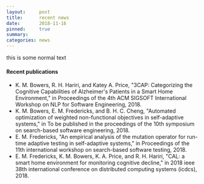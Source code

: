 ```yaml
---
layout:     post
title:      recent news
date:       2018-11-16
pinned:     true
summary:    
categories: news
---
```


this is some normal text

#### Recent publications
* K. M. Bowers, R. H. Hariri, and Katey A. Price, "3CAP: Categorizing the Cognitive Capabilities of Alzheimer's Patients in a Smart Home Environment," in Proceedings of the 4th ACM SIGSOFT International Workshop on NLP for Software Engineering, 2018.
* K. M. Bowers, E. M. Fredericks, and B. H. C. Cheng, "Automated optimization of weighted non-functional objectives in self-adaptive systems," in To be published in the proceedings of the 10th symposium on search-based software engineering, 2018. 
* E. M. Fredericks, "An empirical analysis of the mutation operator for run-time adaptive testing in self-adaptive systems," in Proceedings of the 11th international workshop on search-based software testing, 2018. 
* E. M. Fredericks, K. M. Bowers, K. A. Price, and R. H. Hariri, "CAL: a smart home environment for monitoring cognitive decline," in 2018 ieee 38th international conference on distributed computing systems (icdcs), 2018. 